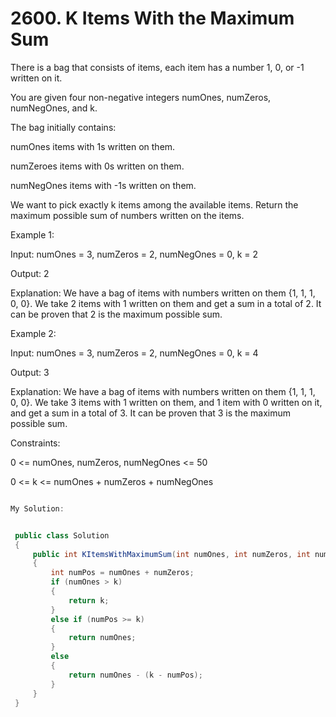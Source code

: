 # 2600. K Items With the Maximum Sum

There is a bag that consists of items, each item has a number 1, 0, or -1 written on it.

You are given four non-negative integers numOnes, numZeros, numNegOnes, and k.

The bag initially contains:

numOnes items with 1s written on them.

numZeroes items with 0s written on them.

numNegOnes items with -1s written on them.

We want to pick exactly k items among the available items. Return the maximum possible sum of numbers written on the items.

 

Example 1:

Input: numOnes = 3, numZeros = 2, numNegOnes = 0, k = 2

Output: 2

Explanation: We have a bag of items with numbers written on them {1, 1, 1, 0, 0}. We take 2 items with 1 written on them and get a sum in a total of 2.
It can be proven that 2 is the maximum possible sum.

Example 2:

Input: numOnes = 3, numZeros = 2, numNegOnes = 0, k = 4

Output: 3

Explanation: We have a bag of items with numbers written on them {1, 1, 1, 0, 0}. We take 3 items with 1 written on them, and 1 item with 0 written on it, and get a sum in a total of 3.
It can be proven that 3 is the maximum possible sum.
 

Constraints:

0 <= numOnes, numZeros, numNegOnes <= 50

0 <= k <= numOnes + numZeros + numNegOnes

```csharp

My Solution:


 public class Solution
 {
     public int KItemsWithMaximumSum(int numOnes, int numZeros, int numNegOnes, int k)
     {
         int numPos = numOnes + numZeros;
         if (numOnes > k)
         {
             return k;
         }
         else if (numPos >= k)
         {
             return numOnes;
         }
         else
         {
             return numOnes - (k - numPos);
         }
     }
 }

```
